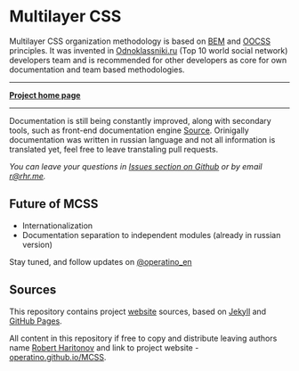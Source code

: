 # Multilayer CSS

Multilayer CSS organization methodology is based on [BEM]((http://bem.info/)) and [OOCSS](http://oocss.org/) principles. It was invented in [Odnoklassniki.ru](http://corp.mail.ru/en/communications/odnoklassniki) (Top 10 world social network) developers team and is recommended for other developers as core for own documentation and team based methodologies.
___
**[Project home page](http://operatino.github.io/MCSS/en/)**
___

Documentation is still being constantly improved, along with secondary tools, such as front-end documentation engine [Source](http://sourcejs.com). Orinigally documentation was written in russian language and not all information is translated yet, feel free to leave transtaling pull requests.

*You can leave your questions  in [Issues section on Github](http://github.com/operatino/MCSS/issues) or by email <r@rhr.me>.*

## Future of MCSS
* Internationalization
* Documentation separation to independent modules (already in russian version)

Stay tuned, and follow updates on [@operatino_en](http://twitter.com/operatino_en)

## Sources

This repository contains project [website](http://operatino.github.io/MCSS/en/) sources, based on [Jekyll](http://jekyllrb.com) and [GitHub Pages](http://pages.github.com/).

All content in this repository if free to copy and distribute leaving authors name [Robert Haritonov](http://rhr.me) and link to project website - [operatino.github.io/MCSS](http://operatino.github.io/MCSS).